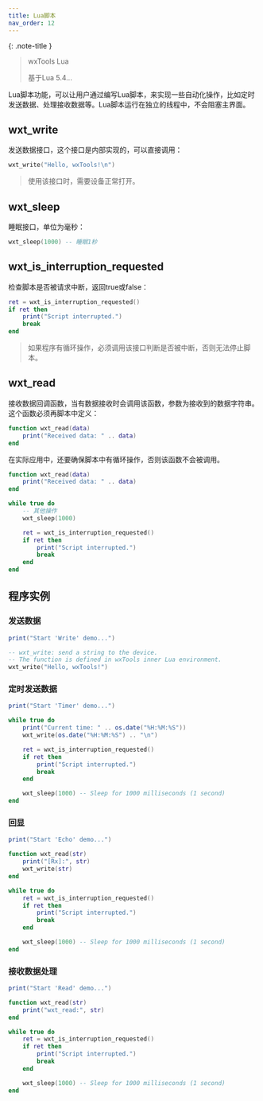 ```yaml
---
title: Lua脚本
nav_order: 12
---
```


{: .note-title }
> wxTools Lua
>
> 基于Lua 5.4...

Lua脚本功能，可以让用户通过编写Lua脚本，来实现一些自动化操作，比如定时发送数据、处理接收数据等。Lua脚本运行在独立的线程中，不会阻塞主界面。

## wxt_write

发送数据接口，这个接口是内部实现的，可以直接调用：

```lua
wxt_write("Hello, wxTools!\n")
```

> 使用该接口时，需要设备正常打开。

## wxt_sleep

睡眠接口，单位为毫秒：

```lua
wxt_sleep(1000) -- 睡眠1秒
```

## wxt_is_interruption_requested

检查脚本是否被请求中断，返回true或false：

```lua
ret = wxt_is_interruption_requested()
if ret then
    print("Script interrupted.")
    break
end
```

> 如果程序有循环操作，必须调用该接口判断是否被中断，否则无法停止脚本。

## wxt_read

接收数据回调函数，当有数据接收时会调用该函数，参数为接收到的数据字符串。这个函数必须再脚本中定义：

```lua
function wxt_read(data)
    print("Received data: " .. data)
end
```

在实际应用中，还要确保脚本中有循环操作，否则该函数不会被调用。

```lua
function wxt_read(data)
    print("Received data: " .. data)
end

while true do
    -- 其他操作
    wxt_sleep(1000)

    ret = wxt_is_interruption_requested()
    if ret then
        print("Script interrupted.")
        break
    end
end
```

## 程序实例

### 发送数据

```lua
print("Start 'Write' demo...")

-- wxt_write: send a string to the device.
-- The function is defined in wxTools inner Lua environment.
wxt_write("Hello, wxTools!")
```

### 定时发送数据

```lua
print("Start 'Timer' demo...")

while true do
    print("Current time: " .. os.date("%H:%M:%S"))
    wxt_write(os.date("%H:%M:%S") .. "\n")

    ret = wxt_is_interruption_requested()
    if ret then
        print("Script interrupted.")
        break
    end

    wxt_sleep(1000) -- Sleep for 1000 milliseconds (1 second)
end
```

### 回显

```lua
print("Start 'Echo' demo...")

function wxt_read(str)
    print("[Rx]:", str)
    wxt_write(str)
end

while true do
    ret = wxt_is_interruption_requested()
    if ret then
        print("Script interrupted.")
        break
    end

    wxt_sleep(1000) -- Sleep for 1000 milliseconds (1 second)
end
```

### 接收数据处理

```lua
print("Start 'Read' demo...")

function wxt_read(str)
    print("wxt_read:", str)
end

while true do
    ret = wxt_is_interruption_requested()
    if ret then
        print("Script interrupted.")
        break
    end

    wxt_sleep(1000) -- Sleep for 1000 milliseconds (1 second)
end
```
